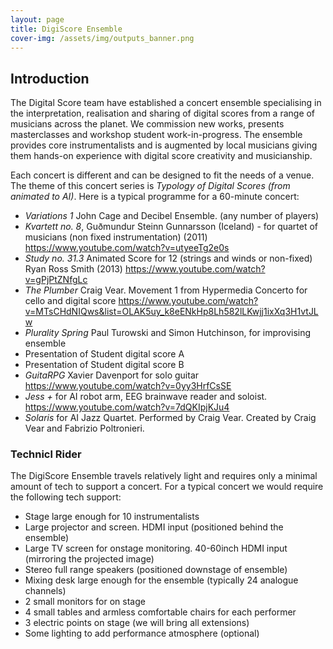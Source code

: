 ```yaml
---
layout: page
title: DigiScore Ensemble
cover-img: /assets/img/outputs_banner.png
---
```


## Introduction

The Digital Score team have established a concert ensemble specialising in the interpretation, realisation and sharing 
of digital scores from a range of musicians across the planet. We commission new works, presents masterclasses and 
workshop student work-in-progress. The ensemble provides core instrumentalists and is augmented by 
local musicians giving them hands-on experience with digital score creativity and musicianship.

Each concert is different and can be designed to fit the needs of a venue. The theme of this concert series is 
*Typology of Digital Scores (from animated to AI)*. Here is a typical programme for a 60-minute concert:


- *Variations 1* John Cage and Decibel Ensemble. (any number of players)
- *Kvartett no. 8*, Guðmundur Steinn Gunnarsson (Iceland) - for quartet of musicians (non fixed instrumentation) (2011) https://www.youtube.com/watch?v=utyeeTg2e0s
- *Study no. 31.3* Animated Score for 12 (strings and winds or non-fixed) Ryan Ross Smith (2013) https://www.youtube.com/watch?v=gPjPtZNfgLc
- *The Plumber* Craig Vear. Movement 1 from Hypermedia Concerto for cello and digital score https://www.youtube.com/watch?v=MTsCHdNIQws&list=OLAK5uy_k8eENkHp8Lh582lLKwjj1ixXq3H1vtJLw
- *Plurality Spring* Paul Turowski and Simon Hutchinson, for improvising ensemble 
- Presentation of Student digital score A 
- Presentation of Student digital score B 
- *GuitaRPG* Xavier Davenport for solo guitar https://www.youtube.com/watch?v=0yy3HrfCsSE
- *Jess +* for AI robot arm, EEG brainwave reader and soloist. https://www.youtube.com/watch?v=7dQKIpjKJu4
- *Solaris* for AI Jazz Quartet. Performed by Craig Vear. Created by Craig Vear and Fabrizio Poltronieri. 

### Technicl Rider
The DigiScore Ensemble travels relatively light and requires only a minimal amount of tech to support a concert.
For a typical concert we would require the following tech support:

- Stage large enough for 10 instrumentalists
- Large projector and screen. HDMI input (positioned behind the ensemble)
- Large TV screen for onstage monitoring. 40-60inch HDMI input (mirroring the projected image)
- Stereo full range speakers (positioned downstage of ensemble)
- Mixing desk large enough for the ensemble (typically 24 analogue channels)
- 2 small monitors for on stage
- 4 small tables and armless comfortable chairs for each performer
- 3 electric points on stage (we will bring all extensions)
- Some lighting to add performance atmosphere (optional)





